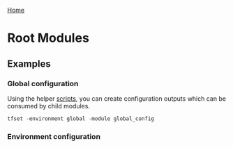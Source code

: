 
[Home](https://github.com/heathen1878/Terraform/blob/main/README.md)
# Root Modules

## Examples

### Global configuration

Using the helper [scripts](https://github.com/heathen1878/Terraform/blob/main/Scripts/readme.md), you can create configuration outputs which can be consumed by child modules.
```PowerShell
tfset -environment global -module global_config

```


### Environment configuration